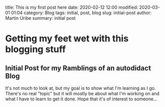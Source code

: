 title: This is my first post here
date: 2020-02-12 12:00
modified: 2020-03-01 01:04
category: Blog
tags: initial, post, blog
slug: initial-post
author: Martin Uribe
summary: initial post

# Getting my feet wet with this blogging stuff

## Initial Post for my Ramblings of an autodidact Blog

It's not much to look at, but my goal is to show what I'm learning as I go.
There's no real "topic" but it will mostly be about what I'm working on and what I have to learn to get it done.
Hope that it's of interest to someone...
